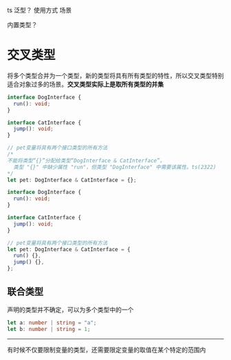 ts 泛型？ 使用方式  场景

内置类型？



# 交叉类型

将多个类型合并为一个类型，新的类型将具有所有类型的特性，所以交叉类型特别适合对象过多的场景。**交叉类型实际上是取所有类型的并集**

```typescript
interface DogInterface {
  run(): void;
}

interface CatInterface {
  jump(): void;
}

// pet变量将具有两个接口类型的所有方法
/*
不能将类型“{}”分配给类型“DogInterface & CatInterface”。
  类型 "{}" 中缺少属性 "run"，但类型 "DogInterface" 中需要该属性。ts(2322)
*/
let pet: DogInterface & CatInterface = {};

interface DogInterface {
  run(): void;
}

interface CatInterface {
  jump(): void;
}

// pet变量将具有两个接口类型的所有方法
let pet: DogInterface & CatInterface = {
  run() {},
  jump() {},
};
```



## 联合类型

声明的类型并不确定，可以为多个类型中的一个

```typescript
let a: number | string = "a";
let b: number | string = 1;
```

------

有时候不仅要限制变量的类型，还需要限定变量的取值在某个特定的范围内





